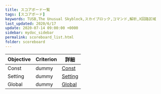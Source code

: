 ```yaml
---
title: スコアボード一覧
tags: [スコアボード]
keywords: TUSB,The Unusual Skyblock,スカイブロック,コマンド,解析,X回路区域
last_updated: 2020/6/17
update: 2020-07-14 09:00:00 +0000
sidebar: mydoc_sidebar
permalink: scoreboard_list.html
folder: scoreboard
---
```


|Objective|Criterion|詳細|
|-|-|-|
|Const|dummy|[Const](scoreboard_const.html)|
|Setting|dummy|[Setting](scoreboard_setting.html)|
|Global|dummy|[Global](scoreboard_global.html)|
